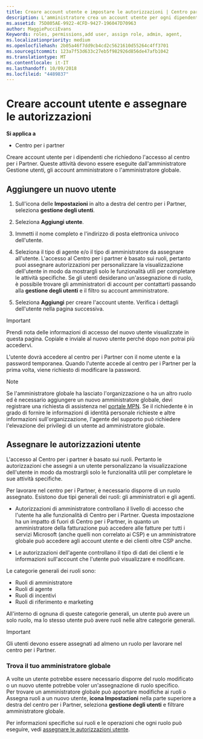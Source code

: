```yaml
---
title: Creare account utente e impostare le autorizzazioni | Centro partner
description: L'amministratore crea un account utente per ogni dipendente del partner che deve accedere al Centro per i partner.
ms.assetid: 75D805AE-9922-4CFD-9427-196047D70963
author: MaggiePucciEvans
Keywords: roles, permissions,add user, assign role, admin, agent,
ms.localizationpriority: medium
ms.openlocfilehash: 2b05a46f7dd9cb4cd2c5621610d55264c4ff3701
ms.sourcegitcommit: 123a7f53d633c27eb5f982926d856de47afb1042
ms.translationtype: MT
ms.contentlocale: it-IT
ms.lasthandoff: 10/09/2018
ms.locfileid: "4489837"
---
```

# <a name="create-user-accounts-and-assign-permissions"></a>Creare account utente e assegnare le autorizzazioni

**Si applica a**

-  Centro per i partner

Creare account utente per i dipendenti che richiedono l'accesso al centro per i Partner. Queste attività devono essere eseguite dall'amministratore Gestione utenti, gli account amministratore o l'amministratore globale. 


## <a name="add-a-new-user"></a>Aggiungere un nuovo utente

1. Sull'icona delle **Impostazioni** in alto a destra del centro per i Partner, seleziona **gestione degli utenti**.

2.  Seleziona **Aggiungi utente**.

3.  Immetti il nome completo e l'indirizzo di posta elettronica univoco dell'utente.

4.  Seleziona il tipo di agente e/o il tipo di amministratore da assegnare all'utente. L'accesso al Centro per i partner è basato sui ruoli, pertanto puoi assegnare autorizzazioni per personalizzare la visualizzazione dell'utente in modo da mostrargli solo le funzionalità utili per completare le attività specifiche.  Se gli utenti desiderano un'assegnazione di ruolo, è possibile trovare gli amministratori di account per contattarti passando alla **gestione degli utenti** e il filtro su account amministratore.

5.  Seleziona **Aggiungi** per creare l'account utente. Verifica i dettagli dell'utente nella pagina successiva.

> [!IMPORTANT]  
> Prendi nota delle informazioni di accesso del nuovo utente visualizzate in questa pagina. Copiale e inviale al nuovo utente perché dopo non potrai più accedervi. 

L'utente dovrà accedere al centro per i Partner con il nome utente e la password temporanea. Quando l'utente accede al centro per i Partner per la prima volta, viene richiesto di modificare la password. 

> [!NOTE]  
>  Se l'amministratore globale ha lasciato l'organizzazione o ha un altro ruolo ed è necessario aggiungere un nuovo amministratore globale, devi registrare una richiesta di assistenza nel [portale MPN](https://partner.microsoft.com/support). Se il richiedente è in grado di fornire le informazioni di identità personale richieste e altre informazioni sull'organizzazione, l'agente del supporto può richiedere l'elevazione dei privilegi di un utente ad amministratore globale.

## <a name="assign-user-permissions"></a>Assegnare le autorizzazioni utente

L'accesso al Centro per i partner è basato sui ruoli. Pertanto le autorizzazioni che assegni a un utente personalizzano la visualizzazione dell'utente in modo da mostrargli solo le funzionalità utili per completare le sue attività specifiche. 

Per lavorare nel centro per i Partner, è necessario disporre di un ruolo assegnato.  Esistono due tipi generali dei ruoli: gli amministratori e gli agenti.

- Autorizzazioni di amministratore controllano il livello di accesso che l'utente ha alle funzionalità di Centro per i Partner. Questa impostazione ha un impatto di fuori di Centro per i Partner, in quanto un amministratore della fatturazione può accedere alle fatture per tutti i servizi Microsoft (anche quelli non correlato ai CSP) e un amministratore globale può accedere agli account utente e dei clienti oltre CSP anche.

- Le autorizzazioni dell'agente controllano il tipo di dati dei clienti e le informazioni sull'account che l'utente può visualizzare e modificare.
    
Le categorie generali dei ruoli sono: 
- Ruoli di amministratore
- Ruoli di agente
- Ruoli di incentivi
- Ruoli di riferimento e marketing


All'interno di ognuna di queste categorie generali, un utente può avere un solo ruolo, ma lo stesso utente può avere ruoli nelle altre categorie generali. 

>[!Important]
>Gli utenti devono essere assegnati ad almeno un ruolo per lavorare nel centro per i Partner.


### <a name="find-your-global-admin"></a>Trova il tuo amministratore globale

A volte un utente potrebbe essere necessario disporre del ruolo modificato o un nuovo utente potrebbe voler un'assegnazione di ruolo specifico.  
Per trovare un amministratore globale può apportare modifiche ai ruoli o Assegna ruoli a un nuovo utente, **icona Impostazioni** nella parte superiore a destra del centro per i Partner, seleziona **gestione degli utenti** e filtrare amministratore globale. 

Per informazioni specifiche sui ruoli e le operazioni che ogni ruolo può eseguire, vedi [assegnare le autorizzazioni utente](permissions-overview.md).





